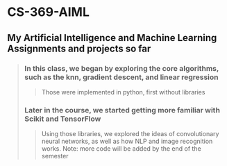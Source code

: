 # CS-369-AIML
## My Artificial Intelligence and Machine Learning Assignments and projects so far
> ### In this class, we began by exploring the core algorithms, such as the knn, gradient descent, and linear regression
> > Those were implemented in python, first without libraries
> ### Later in the course, we started getting more familiar with Scikit and TensorFlow
> > Using those libraries, we explored the ideas of convolutionary neural networks, as well as how NLP and image recognition works. 
> > Note: more code will be added by the end of the semester

